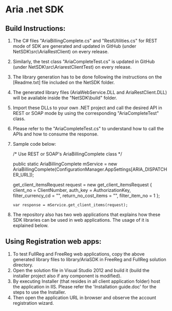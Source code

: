 Aria .net SDK
==============
Build Instructions:
-------------------
1.	The C# files "AriaBillingComplete.cs" and "RestUtilities.cs" for REST mode of SDK are generated and updated in GitHub (under NetSDK\src\AriaRestClient) on every release.
2.	Similarly, the test class "AriaCompleteTest.cs" is updated in GitHub (under NetSDK\src\AriarestClientTest) on every release.
3.	The library generation has to be done following the instructions on the [Readme.txt] file included on the NetSDK folder.
4.	The generated library files (AriaWebService.DLL and AriaRestClient.DLL) will be available inside the "NetSDK\build" folder.
5.	Import these DLLs to your own .NET project and call the desired API in REST or SOAP mode by using the corresponding "AriaCompleteTest" class.
6.	Please refer to the "AriaCompleteTest.cs" to understand how to call the APIs and how to consume the response.
7.	Sample code below:

       /* Use REST or SOAP's AriaBillingComplete class */

       public static AriaBillingComplete mService = new AriaBillingComplete(ConfigurationManager.AppSettings[ARIA_DISPATCHER_URL]);

       get_client_itemsRequest request = new get_client_itemsRequest
            {
            client_no = ClientNumber,
            auth_key = AuthorizationKey,
            filter_currency_cd = "",
            return_no_cost_items = "",
            filter_item_no = 1
            };

        var response = mService.get_client_items(request);

8.	The repository also has two web applications that explains how these SDK libraries can be used in web applications. The usage of it is explained below.

Using Registration web apps:
----------------------------
1.	To test FullReg and FreeReg web applications, copy the above generated library files to library/AriaSDK in FreeReg and FullReg solution directory.
2.	Open the solution file in Visual Studio 2012 and build it (build the installer project also if any component is modified).
3.	By executing Installer (that resides in all client application folder) host the application in IIS. Please refer the 'Installation guide.doc' for the steps to use the Installer.
4.	Then open the application URL in browser and observe the account registration wizard.
